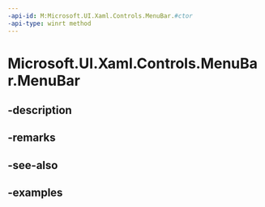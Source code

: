 ```yaml
---
-api-id: M:Microsoft.UI.Xaml.Controls.MenuBar.#ctor
-api-type: winrt method
---
```


<!-- Method syntax.
public MenuBar.MenuBar()
-->

# Microsoft.UI.Xaml.Controls.MenuBar.MenuBar

## -description

## -remarks

## -see-also

## -examples

